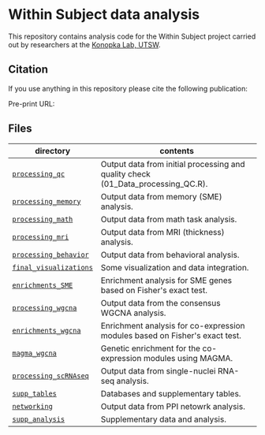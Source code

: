 Within Subject data analysis
==========================

This repository contains analysis code for the Within Subject project carried out by researchers at the [Konopka Lab, UTSW](http://konopkalab.org/).

## Citation

If you use anything in this repository please cite the following publication:

Pre-print URL: 

## Files

| directory | contents |
| --------- | -------- |
| [`processing_qc`](processing_qc/) | Output data from initial processing and quality check (01_Data_processing_QC.R). |
| [`processing_memory`](processing_memory/) | Output data from memory (SME) analysis. |
| [`processing_math`](processing_math/) | Output data from math task analysis. |
| [`processing_mri`](processing_mri/) | Output data from MRI (thickness) analysis. |
| [`processing_behavior`](processing_behavior/) | Output data from behavioral analysis. |
| [`final_visualizations`](final_visualizations/) | Some visualization and data integration. |
| [`enrichments_SME`](enrichments_SME/) | Enrichment analysis for SME genes based on Fisher's exact test. |
| [`processing_wgcna`](processing_wgcna/) | Output data from the consensus WGCNA analysis. |
| [`enrichments_wgcna`](enrichments_wgcna/) | Enrichment analysis for co-expression modules based on Fisher's exact test. |
| [`magma_wgcna`](magma_wgcna/) | Genetic enrichment for the co-expression modules using MAGMA. |
| [`processing_scRNAseq`](processing_scRNAseq/) | Output data from single-nuclei RNA-seq analysis. |
| [`supp_tables`](supp_tables/) | Databases and supplementary tables. |
| [`networking`](networking/) | Output data from PPI netowrk analysis. |
| [`supp_analysis`](supp_analysis/) | Supplementary data and analysis. |
